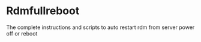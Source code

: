 # Rdmfullreboot
The complete instructions and scripts to auto restart rdm from server power off or reboot
